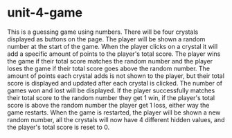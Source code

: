 # unit-4-game

This is a guessing game using numbers.
There will be four crystals displayed as buttons on the page.
The player will be shown a random number at the start of the game.
When the player clicks on a crystal it will add a specific amount of points to the player's total score.
The player wins the game if their total score matches the random number and the player loses the game if their total score goes above the random number.
The amount of points each crystal adds is not shown to the player, but their total score is displayed and updated after each crystal is clicked.
The number of games won and lost will be displayed.
If the player successfully matches their total score to the random number they get 1 win, if the player's total score is above the random number the player get 1 loss, either way the game restarts.
When the game is restarted, the player will be shown a new random number, all the crystals will now have 4 different hidden values, and the player's total score is reset to 0.